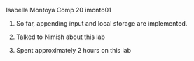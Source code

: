 Isabella Montoya
Comp 20
imonto01

1. So far, appending input and local storage are implemented.

2. Talked to Nimish about this lab

3. Spent approximately 2 hours on this lab
